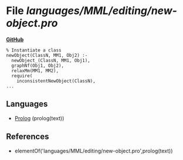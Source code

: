 # File _languages/MML/editing/new-object.pro_
**[GitHub](https://github.com/softlang/yas/blob/master/languages/MML/editing/new-object.pro)**
```
% Instantiate a class
newObject(ClassN, MM1, Obj2) :-
  newObject_(ClassN, MM1, Obj1),
  graphNf(Obj1, Obj2),
  relaxMm(MM1, MM2),
  require(
    inconsistentNewObject(ClassN),
...
```

## Languages
* [Prolog](../languages/Prolog.md) (prolog(text))

## References
* elementOf('languages/MML/editing/new-object.pro',prolog(text))
